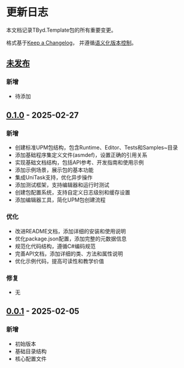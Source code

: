 # 更新日志

本文档记录TByd.Template包的所有重要变更。

格式基于[Keep a Changelog](https://keepachangelog.com/zh-CN/1.0.0/)，
并遵循[语义化版本控制](https://semver.org/lang/zh-CN/)。

## [未发布]

### 新增
- 待添加

## [0.1.0] - 2025-02-27

### 新增
- 创建标准UPM包结构，包含Runtime、Editor、Tests和Samples~目录
- 添加基础程序集定义文件(asmdef)，设置正确的引用关系
- 实现基础文档结构，包括API参考、开发指南和使用示例
- 添加示例场景，展示包的基本功能
- 集成UniTask支持，优化异步操作
- 添加测试框架，支持编辑器和运行时测试
- 创建包配置系统，支持自定义日志级别和缓存设置
- 添加编辑器工具，简化UPM包创建流程

### 优化
- 改进README文档，添加详细的安装和使用说明
- 优化package.json配置，添加完整的元数据信息
- 规范化代码结构，遵循C#编码规范
- 完善API文档，添加详细的类、方法和属性说明
- 优化示例代码，提高可读性和教学价值

### 修复
- 无

## [0.0.1] - 2025-02-05

### 新增
- 初始版本
- 基础目录结构
- 核心配置文件

[未发布]: https://github.com/YourOrganization/YourPackageName/compare/v0.1.0...HEAD
[0.1.0]: https://github.com/YourOrganization/YourPackageName/compare/v0.0.1...v0.1.0
[0.0.1]: https://github.com/YourOrganization/YourPackageName/releases/tag/v0.0.1